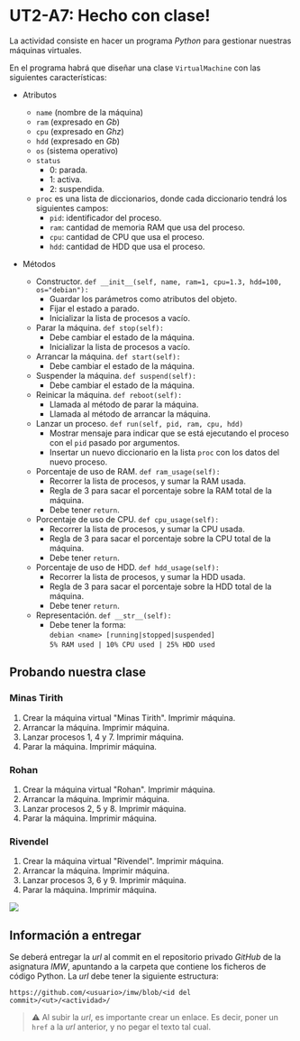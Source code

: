 # UT2-A7: Hecho con clase!

La actividad consiste en hacer un programa *Python* para gestionar nuestras máquinas virtuales.

En el programa habrá que diseñar una clase `VirtualMachine` con las siguientes características:

+ Atributos
    * `name` (nombre de la máquina)
    * `ram` (expresado en *Gb*)
    * `cpu` (expresado en *Ghz*)
    * `hdd` (expresado en *Gb*)
    * `os` (sistema operativo)
    * `status`
        - 0: parada.
        - 1: activa.
        - 2: suspendida.
    * `proc` es una lista de diccionarios, donde cada diccionario tendrá los siguientes campos:
        - `pid`: identificador del proceso.
        - `ram`: cantidad de memoria RAM que usa del proceso.
        - `cpu`: cantidad de CPU que usa el proceso.
        - `hdd`: cantidad de HDD que usa el proceso.

+ Métodos
    * Constructor. `def __init__(self, name, ram=1, cpu=1.3, hdd=100, os="debian"):`
        - Guardar los parámetros como atributos del objeto.
        - Fijar el estado a parado.
        - Inicializar la lista de procesos a vacío.
    * Parar la máquina. `def stop(self):`
        - Debe cambiar el estado de la máquina.
        - Inicializar la lista de procesos a vacío.
    * Arrancar la máquina. `def start(self):`
        - Debe cambiar el estado de la máquina.
    * Suspender la máquina. `def suspend(self):`
        - Debe cambiar el estado de la máquina.
    * Reinicar la máquina. `def reboot(self):`
        - Llamada al método de parar la máquina.
        - Llamada al método de arrancar la máquina.
    * Lanzar un proceso. `def run(self, pid, ram, cpu, hdd)`
        - Mostrar mensaje para indicar que se está ejecutando el proceso con el `pid` pasado por argumentos.
        - Insertar un nuevo diccionario en la lista `proc` con los datos del nuevo proceso.
    * Porcentaje de uso de RAM. `def ram_usage(self):`
        - Recorrer la lista de procesos, y sumar la RAM usada.
        - Regla de 3 para sacar el porcentaje sobre la RAM total de la máquina.
        - Debe tener `return`.
    * Porcentaje de uso de CPU. `def cpu_usage(self):`
        - Recorrer la lista de procesos, y sumar la CPU usada.
        - Regla de 3 para sacar el porcentaje sobre la CPU total de la máquina.
        - Debe tener `return`.
    * Porcentaje de uso de HDD. `def hdd_usage(self):`
        - Recorrer la lista de procesos, y sumar la HDD usada.
        - Regla de 3 para sacar el porcentaje sobre la HDD total de la máquina.
        - Debe tener `return`.
    * Representación. `def __str__(self):`
        - Debe tener la forma:  
        `debian <name> [running|stopped|suspended]`  
        `5% RAM used | 10% CPU used | 25% HDD used`

## Probando nuestra clase

### Minas Tirith

1. Crear la máquina virtual "Minas Tirith". Imprimir máquina.
2. Arrancar la máquina. Imprimir máquina.
3. Lanzar procesos 1, 4 y 7. Imprimir máquina.
4. Parar la máquina. Imprimir máquina.

### Rohan

1. Crear la máquina virtual "Rohan". Imprimir máquina.
2. Arrancar la máquina. Imprimir máquina.
3. Lanzar procesos 2, 5 y 8. Imprimir máquina.
4. Parar la máquina. Imprimir máquina.

### Rivendel

1. Crear la máquina virtual "Rivendel". Imprimir máquina.
2. Arrancar la máquina. Imprimir máquina.
3. Lanzar procesos 3, 6 y 9. Imprimir máquina.
4. Parar la máquina. Imprimir máquina.

![](img/maq_virtuales.png)

## Información a entregar

Se deberá entregar la *url* al commit en el repositorio privado *GitHub* de la asignatura *IMW*, apuntando a la carpeta que contiene los ficheros de código Python. La *url* debe tener la siguiente estructura:

```
https://github.com/<usuario>/imw/blob/<id del commit>/<ut>/<actividad>/
```

> ⚠️ Al subir la *url*, es importante crear un enlace. Es decir, poner un `href` a la *url* anterior, y no pegar el texto tal cual.
